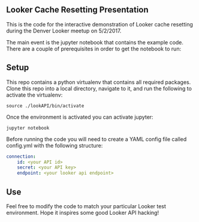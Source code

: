 ## Looker Cache Resetting Presentation

This is the code for the interactive demonstration of Looker cache resetting during the Denver Looker meetup on 5/2/2017.

The main event is the jupyter notebook that contains the example code. There are a couple of prerequisites in order to get the notebook to run:

## Setup

This repo contains a python virtualenv that contains all required packages. Clone this repo into a local directory, navigate to it, and run the following to activate the virtualenv:

`source ./lookAPI/bin/activate`

Once the environment is activated you can activate jupyter:

`jupyter notebook`

Before running the code you will need to create a YAML config file called config.yml with the following structure:

```YAML
connection:
	id: <your API id>
	secret: <your API key>
	endpoint: <your looker api endpoint>
```

## Use

Feel free to modify the code to match your particular Looker test environment. Hope it inspires some good Looker API hacking!
